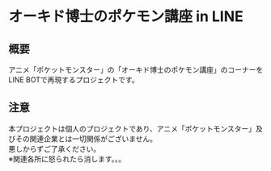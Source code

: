 # オーキド博士のポケモン講座 in LINE

## 概要
アニメ「ポケットモンスター」の「オーキド博士のポケモン講座」のコーナーをLINE BOTで再現するプロジェクトです。  

## 注意
本プロジェクトは個人のプロジェクトであり、アニメ「ポケットモンスター」及びその関連企業とは一切関係がございません。  
悪しからずご了承ください。  
※関連各所に怒られたら消します。。。  
